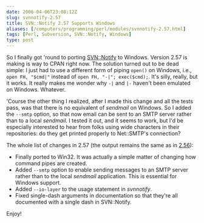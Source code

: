 ```yaml
--- 
date: 2006-04-06T23:08:12Z
slug: svnnotify-2.57
title: SVN::Notify 2.57 Supports Windows
aliases: [/computers/programming/perl/modules/svnnotify-2.57.html]
tags: [Perl, Subversion, SVN::Notify, Windows]
type: post
---
```


So I finally got 'round to porting [SVN::Notify] to Windows. Version 2.57 is
making is way to CPAN right now. The solution turned out to be dead simple: I
just had to use a different form of piping `open()` on Windows, i.e.,
`open FH, "$cmd|"` instead of `open FH, "-|"; exec($cmd);`. It's silly, really,
but it works. It really makes me wonder why `-|` and `|-` haven't been emulated
on Windows. Whatever.

'Course the other thing I realized, after I made this change and all the tests
pass, was that there is no equivalent of *sendmail* on Windows. So I added the
`--smtp` option, so that now email can be sent to an SMTP server rather than to
a local *sendmail*. I tested it out, and it seems to work, but I'd be especially
interested to hear from folks using wide characters in their repositories: do
they get printed properly to Net::SMTP's connection?

The whole list of changes in 2.57 (the output remains the same as in [2.56]):

-   Finally ported to Win32. It was actually a simple matter of changing how
    command pipes are created.
-   Added `--smtp` option to enable sending messages to an SMTP server rather
    than to the local *sendmail* application. This is essential for Windows
    support.
-   Added `--io-layer` to the usage statement in *svnnotify*.
-   Fixed single-dash arguments in documentation so that they're all documented
    with a single dash in SVN::Notify.

Enjoy!

  [SVN::Notify]: http://search.cpan.org/dist/SVN-Notify/ "SVN::Notify on CPAN"
  [2.56]: http://www.justatheory.com/computers/programming/perl/modules/svnnotify-2.56_colordiff_example.html
    "Example output from SVN::Notify 2.56"
